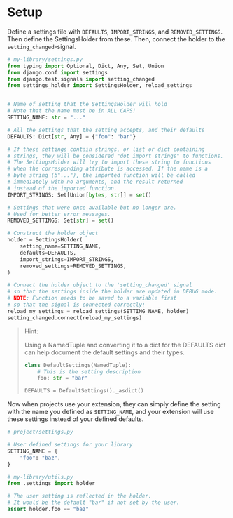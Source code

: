 # Setup

Define a settings file with `DEFAULTS`, `IMPORT_STRINGS`, and `REMOVED_SETTINGS`.
Then define the SettingsHolder from these. Then, connect the holder to the `setting_changed`-signal.

```python
# my-library/settings.py
from typing import Optional, Dict, Any, Set, Union
from django.conf import settings
from django.test.signals import setting_changed
from settings_holder import SettingsHolder, reload_settings


# Name of setting that the SettingsHolder will hold
# Note that the name must be in ALL CAPS!
SETTING_NAME: str = "..."

# All the settings that the setting accepts, and their defaults
DEFAULTS: Dict[str, Any] = {"foo": "bar"}

# If these settings contain strings, or list or dict containing
# strings, they will be considered "dot import strings" to functions.
# The SettingsHolder will try to import these string to functions
# when the corresponding attribute is accessed. If the name is a
# byte string (b"..."), the imported function will be called
# immediately with no arguments, and the result returned
# instead of the imported function.
IMPORT_STRINGS: Set[Union[bytes, str]] = set()

# Settings that were once available but no longer are.
# Used for better error messages.
REMOVED_SETTINGS: Set[str] = set()

# Construct the holder object
holder = SettingsHolder(
    setting_name=SETTING_NAME,
    defaults=DEFAULTS,
    import_strings=IMPORT_STRINGS,
    removed_settings=REMOVED_SETTINGS,
)

# Connect the holder object to the 'setting_changed' signal
# so that the settings inside the holder are updated in DEBUG mode.
# NOTE: Function needs to be saved to a variable first
# so that the signal is connected correctly!
reload_my_settings = reload_settings(SETTING_NAME, holder)
setting_changed.connect(reload_my_settings)
```

> Hint:
>
> Using a NamedTuple and converting it to a dict for the DEFAULTS
> dict can help document the default settings and their types.
>
> ```python
> class DefaultSettings(NamedTuple):
>     # This is the setting description
>     foo: str = "bar"
>
> DEFAULTS = DefaultSettings()._asdict()
> ```


Now when projects use your extension, they can simply define the setting with the name
you defined as `SETTING_NAME`, and your extension will use these settings instead of
your defined defaults.

```python
# project/settings.py

# User defined settings for your library
SETTING_NAME = {
    "foo": "baz",
}

```

```python
# my-library/utils.py
from .settings import holder

# The user setting is reflected in the holder.
# It would be the default "bar" if not set by the user.
assert holder.foo == "baz"
```

